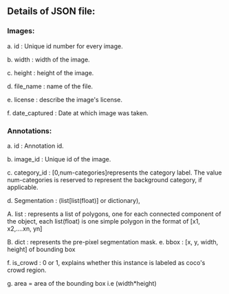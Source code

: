 ## Details of JSON file:

### Images:

a. id : Unique id number for every image.

b. width : width of the image.

c. height : height of the image.

d. file_name : name of the file.

e. license : describe the image's license.

f. date_captured : Date at which image was taken.

### Annotations:

a. id : Annotation id.

b. image_id : Unique id of the image.

c. category_id : [0,num-categories]represents the category label. The value num-categories is reserved to represent the background category, if applicable.

d. Segmentation : (list[list(float)] or dictionary),

 A. list : represents a list of polygons, one for each connected component of the object, each list(float) is one simple polygon in the format of [x1, x2,....xn, yn]
 
 B. dict : represents the pre-pixel segmentation mask.
e. bbox : [x, y, width, height] of bounding box

f. is_crowd : 0 or 1, explains whether this instance is labeled as coco's crowd region.

g. area = area of the bounding box i.e (width*height)
